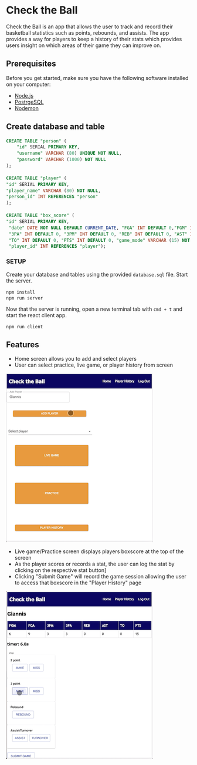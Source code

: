 # Check the Ball
Check the Ball is an app that allows the user to track and record their basketball statistics such as points, rebounds, and assists. The app provides a way for players to keep a history of their stats which provides users insight on which areas of their game they can improve on.


## Prerequisites

Before you get started, make sure you have the following software installed on your computer:

- [Node.js](https://nodejs.org/en/)
- [PostrgeSQL](https://www.postgresql.org/)
- [Nodemon](https://nodemon.io/)

## Create database and table

```SQL
CREATE TABLE "person" (
    "id" SERIAL PRIMARY KEY,
    "username" VARCHAR (80) UNIQUE NOT NULL,
    "password" VARCHAR (1000) NOT NULL
);

CREATE TABLE "player" (
"id" SERIAL PRIMARY KEY,
"player_name" VARCHAR (80) NOT NULL,
"person_id" INT REFERENCES "person"
);

CREATE TABLE "box_score" (
"id" SERIAL PRIMARY KEY,
 "date" DATE NOT NULL DEFAULT CURRENT_DATE, "FGA" INT DEFAULT 0,"FGM" INT DEFAULT 0, 
 "3PA" INT DEFAULT 0, "3PM" INT DEFAULT 0, "REB" INT DEFAULT 0, "AST" INT DEFAULT 0, 
 "TO" INT DEFAULT 0, "PTS" INT DEFAULT 0, "game_mode" VARCHAR (15) NOT NULL, 
 "player_id" INT REFERENCES "player");

```

### SETUP

Create your database and tables using the provided `database.sql` file. Start the server.

```
npm install
npm run server
```

Now that the server is running, open a new terminal tab with `cmd + t` and start the react client app.

```
npm run client
```
## Features

* Home screen allows you to add and select players
* User can select practice, live game, or player history from screen

![Home Screen](documentation/images/home.png)

* Live game/Practice screen displays players boxscore at the top of the screen
* As the player scores or records a stat, the user can log the stat by clicking on the respective stat button]
* Clicking "Submit Game" will record the game session allowing the user to access that boxscore in the "Player History" page

![Game Page](documentation/images/game.png)

